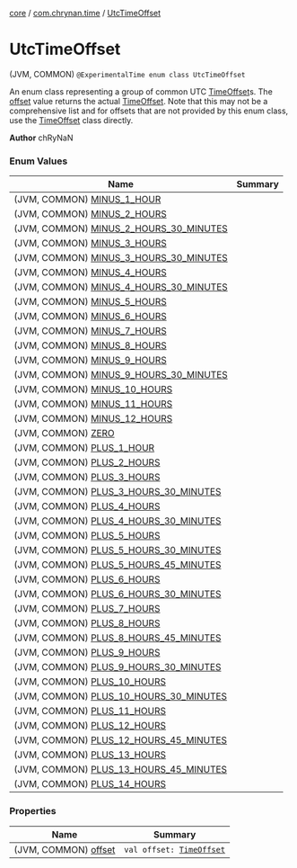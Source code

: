 [core](../../index.md) / [com.chrynan.time](../index.md) / [UtcTimeOffset](./index.md)

# UtcTimeOffset

(JVM, COMMON) `@ExperimentalTime enum class UtcTimeOffset`

An enum class representing a group of common UTC [TimeOffset](../-time-offset/index.md)s. The [offset](offset.md) value returns the actual [TimeOffset](../-time-offset/index.md).
Note that this may not be a comprehensive list and for offsets that are not provided by this enum class, use the
[TimeOffset](../-time-offset/index.md) class directly.

**Author**
chRyNaN

### Enum Values

| Name | Summary |
|---|---|
| (JVM, COMMON) [MINUS_1_HOUR](-m-i-n-u-s_1_-h-o-u-r.md) |  |
| (JVM, COMMON) [MINUS_2_HOURS](-m-i-n-u-s_2_-h-o-u-r-s.md) |  |
| (JVM, COMMON) [MINUS_2_HOURS_30_MINUTES](-m-i-n-u-s_2_-h-o-u-r-s_30_-m-i-n-u-t-e-s.md) |  |
| (JVM, COMMON) [MINUS_3_HOURS](-m-i-n-u-s_3_-h-o-u-r-s.md) |  |
| (JVM, COMMON) [MINUS_3_HOURS_30_MINUTES](-m-i-n-u-s_3_-h-o-u-r-s_30_-m-i-n-u-t-e-s.md) |  |
| (JVM, COMMON) [MINUS_4_HOURS](-m-i-n-u-s_4_-h-o-u-r-s.md) |  |
| (JVM, COMMON) [MINUS_4_HOURS_30_MINUTES](-m-i-n-u-s_4_-h-o-u-r-s_30_-m-i-n-u-t-e-s.md) |  |
| (JVM, COMMON) [MINUS_5_HOURS](-m-i-n-u-s_5_-h-o-u-r-s.md) |  |
| (JVM, COMMON) [MINUS_6_HOURS](-m-i-n-u-s_6_-h-o-u-r-s.md) |  |
| (JVM, COMMON) [MINUS_7_HOURS](-m-i-n-u-s_7_-h-o-u-r-s.md) |  |
| (JVM, COMMON) [MINUS_8_HOURS](-m-i-n-u-s_8_-h-o-u-r-s.md) |  |
| (JVM, COMMON) [MINUS_9_HOURS](-m-i-n-u-s_9_-h-o-u-r-s.md) |  |
| (JVM, COMMON) [MINUS_9_HOURS_30_MINUTES](-m-i-n-u-s_9_-h-o-u-r-s_30_-m-i-n-u-t-e-s.md) |  |
| (JVM, COMMON) [MINUS_10_HOURS](-m-i-n-u-s_10_-h-o-u-r-s.md) |  |
| (JVM, COMMON) [MINUS_11_HOURS](-m-i-n-u-s_11_-h-o-u-r-s.md) |  |
| (JVM, COMMON) [MINUS_12_HOURS](-m-i-n-u-s_12_-h-o-u-r-s.md) |  |
| (JVM, COMMON) [ZERO](-z-e-r-o.md) |  |
| (JVM, COMMON) [PLUS_1_HOUR](-p-l-u-s_1_-h-o-u-r.md) |  |
| (JVM, COMMON) [PLUS_2_HOURS](-p-l-u-s_2_-h-o-u-r-s.md) |  |
| (JVM, COMMON) [PLUS_3_HOURS](-p-l-u-s_3_-h-o-u-r-s.md) |  |
| (JVM, COMMON) [PLUS_3_HOURS_30_MINUTES](-p-l-u-s_3_-h-o-u-r-s_30_-m-i-n-u-t-e-s.md) |  |
| (JVM, COMMON) [PLUS_4_HOURS](-p-l-u-s_4_-h-o-u-r-s.md) |  |
| (JVM, COMMON) [PLUS_4_HOURS_30_MINUTES](-p-l-u-s_4_-h-o-u-r-s_30_-m-i-n-u-t-e-s.md) |  |
| (JVM, COMMON) [PLUS_5_HOURS](-p-l-u-s_5_-h-o-u-r-s.md) |  |
| (JVM, COMMON) [PLUS_5_HOURS_30_MINUTES](-p-l-u-s_5_-h-o-u-r-s_30_-m-i-n-u-t-e-s.md) |  |
| (JVM, COMMON) [PLUS_5_HOURS_45_MINUTES](-p-l-u-s_5_-h-o-u-r-s_45_-m-i-n-u-t-e-s.md) |  |
| (JVM, COMMON) [PLUS_6_HOURS](-p-l-u-s_6_-h-o-u-r-s.md) |  |
| (JVM, COMMON) [PLUS_6_HOURS_30_MINUTES](-p-l-u-s_6_-h-o-u-r-s_30_-m-i-n-u-t-e-s.md) |  |
| (JVM, COMMON) [PLUS_7_HOURS](-p-l-u-s_7_-h-o-u-r-s.md) |  |
| (JVM, COMMON) [PLUS_8_HOURS](-p-l-u-s_8_-h-o-u-r-s.md) |  |
| (JVM, COMMON) [PLUS_8_HOURS_45_MINUTES](-p-l-u-s_8_-h-o-u-r-s_45_-m-i-n-u-t-e-s.md) |  |
| (JVM, COMMON) [PLUS_9_HOURS](-p-l-u-s_9_-h-o-u-r-s.md) |  |
| (JVM, COMMON) [PLUS_9_HOURS_30_MINUTES](-p-l-u-s_9_-h-o-u-r-s_30_-m-i-n-u-t-e-s.md) |  |
| (JVM, COMMON) [PLUS_10_HOURS](-p-l-u-s_10_-h-o-u-r-s.md) |  |
| (JVM, COMMON) [PLUS_10_HOURS_30_MINUTES](-p-l-u-s_10_-h-o-u-r-s_30_-m-i-n-u-t-e-s.md) |  |
| (JVM, COMMON) [PLUS_11_HOURS](-p-l-u-s_11_-h-o-u-r-s.md) |  |
| (JVM, COMMON) [PLUS_12_HOURS](-p-l-u-s_12_-h-o-u-r-s.md) |  |
| (JVM, COMMON) [PLUS_12_HOURS_45_MINUTES](-p-l-u-s_12_-h-o-u-r-s_45_-m-i-n-u-t-e-s.md) |  |
| (JVM, COMMON) [PLUS_13_HOURS](-p-l-u-s_13_-h-o-u-r-s.md) |  |
| (JVM, COMMON) [PLUS_13_HOURS_45_MINUTES](-p-l-u-s_13_-h-o-u-r-s_45_-m-i-n-u-t-e-s.md) |  |
| (JVM, COMMON) [PLUS_14_HOURS](-p-l-u-s_14_-h-o-u-r-s.md) |  |

### Properties

| Name | Summary |
|---|---|
| (JVM, COMMON) [offset](offset.md) | `val offset: `[`TimeOffset`](../-time-offset/index.md) |
